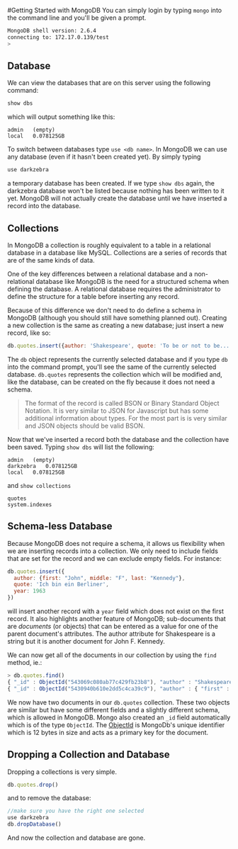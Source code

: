#Getting Started with MongoDB
You can simply login by typing `mongo` into the command line and you'll be given a prompt.
```bash
MongoDB shell version: 2.6.4
connecting to: 172.17.0.139/test
>

```
## Database
We can view the databases that are on this server using the following command:

```javascript
show dbs
```
which will output something like this:

```
admin	(empty)
local	0.078125GB
```
To switch between databases type `use <db name>`.  In MongoDB we can use any database (even if it hasn't been created yet).  By simply typing

```javascript
use darkzebra
```
a temporary database has been created.  If we type `show dbs` again, the darkzebra database won't be listed because nothing has been written to it yet.  MongoDB will not actually create the database until we have inserted a record into the database.

## Collections

In MongoDB a collection is roughly equivalent to a table in a relational database in a database like MySQL.  Collections are a series of records that are of the same kinds of data.

One of the key differences between a relational database and a non-relational database like MongoDB is the need for a structured schema when defining the database.  A relational database requires the administrator to define the structure for a table before inserting any record.

Because of this difference we don't need to do define a schema in MongoDB (although you should still have something planned out).  Creating a new collection is the same as creating a new database; just insert a new record, like so:

```javascript
db.quotes.insert({author: 'Shakespeare', quote: 'To be or not to be...'});
```

The `db` object represents the currently selected database and if you type `db` into the command prompt, you'll see the same of the currently selected database.  `db.quotes` represents the collection which will be modified and, like the database, can be created on the fly because it does not need a schema.

> The format of the record is called BSON or Binary Standard Object Notation.  It is very similar to JSON for Javascript but has some additional information about types.  For the most part is is very similar and JSON objects should be valid BSON.

Now that we've inserted a record both the database and the collection have been saved.  Typing `show dbs` will list the following:

```
admin	(empty)
darkzebra	0.078125GB
local	0.078125GB
```

and `show collections`

```
quotes
system.indexes
```
## Schema-less Database
Because MongoDB does not require a schema, it allows us flexibility when we are inserting records into a collection.  We only need to include fields that are set for the record and we can exclude empty fields.  For instance:

```javascript
db.quotes.insert({
  author: {first: "John", middle: "F", last: "Kennedy"},
  quote: 'Ich bin ein Berliner',
  year: 1963
})
```

will insert another record with a `year` field which does not exist on the first record.  It also highlights another feature of MongoDB; sub-documents that are *documents* (or objects) that can be entered as a value for one of the parent document's attributes.  The author attribute for Shakespeare is a string but it is another document for John F. Kennedy.

We can now get all of the documents in our collection by using the `find` method, ie.:

```javascript
> db.quotes.find()
{ "_id" : ObjectId("543069c080ab77c429fb23b8"), "author" : "Shakespeare", "quote" : "To be or not to be..." }
{ "_id" : ObjectId("5430940b610e2dd5c4ca39c9"), "author" : { "first" : "John", "middle" : "F", "last" : "Kennedy" }, "quote" : "Ich bin ein Berliner", "year" : 1963 }
```
We now have two documents in our `db.quotes` collection.  These two objects are similar but have some different fields and a slightly different schema, which is allowed in MongoDB.  Mongo also created an `_id` field automatically which is of the type `ObjectId`.  The [ObjectId](http://docs.mongodb.org/manual/reference/object-id) is MongoDb's unique identifier which is 12 bytes in size and acts as a primary key for the document.  


## Dropping a Collection and Database
Dropping a collections is very simple.

```javascript
db.quotes.drop()
```

and to remove the database:

```javascript
//make sure you have the right one selected
use darkzebra
db.dropDatabase()
```

And now the collection and database are gone.
